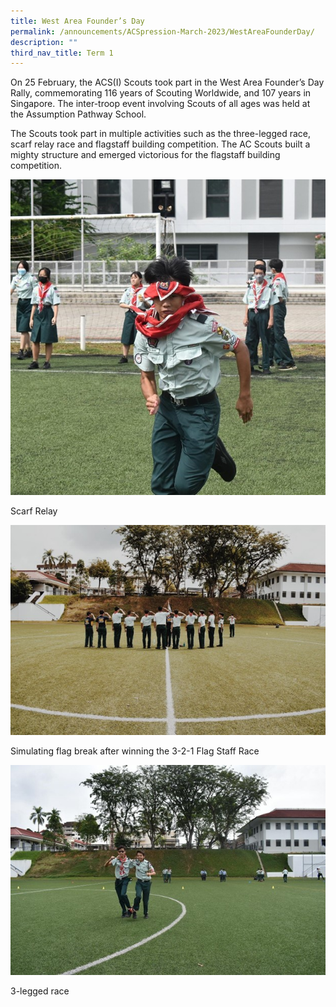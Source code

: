 ```yaml
---
title: West Area Founder’s Day
permalink: /announcements/ACSpression-March-2023/WestAreaFounderDay/
description: ""
third_nav_title: Term 1
---
```

On 25 February, the ACS(I) Scouts took part in the West Area Founder’s Day Rally, commemorating 116 years of Scouting Worldwide, and 107 years in Singapore. The inter-troop event involving Scouts of all ages was held at the Assumption Pathway School.

The Scouts took part in multiple activities such as the three-legged race, scarf relay race and flagstaff building competition. The AC Scouts built a mighty structure and emerged victorious for the flagstaff building competition.

![](/images/ACSpression/Picture18.jpg)

Scarf Relay

![](/images/ACSpression/Picture19.jpg)

Simulating flag break after winning the 3-2-1 Flag Staff Race

![](/images/ACSpression/Picture20.jpg)

3-legged race